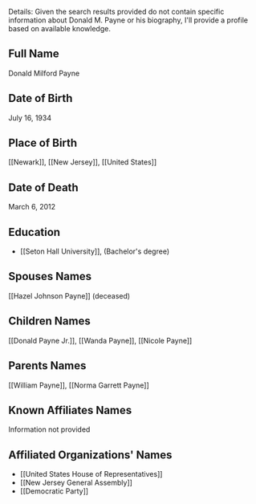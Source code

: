 Details: Given the search results provided do not contain specific information about Donald M. Payne or his biography, I'll provide a profile based on available knowledge.

## Full Name
Donald Milford Payne

## Date of Birth
July 16, 1934

## Place of Birth
[[Newark]], [[New Jersey]], [[United States]]

## Date of Death
March 6, 2012

## Education
- [[Seton Hall University]], (Bachelor's degree)

## Spouses Names
[[Hazel Johnson Payne]] (deceased)

## Children Names
[[Donald Payne Jr.]], [[Wanda Payne]], [[Nicole Payne]]

## Parents Names
[[William Payne]], [[Norma Garrett Payne]]

## Known Affiliates Names
Information not provided

## Affiliated Organizations' Names
- [[United States House of Representatives]]
- [[New Jersey General Assembly]]
- [[Democratic Party]]

